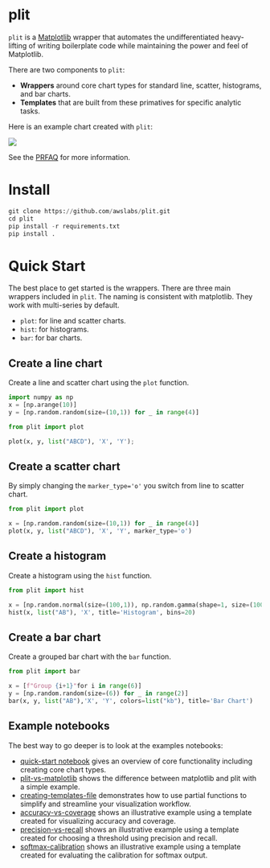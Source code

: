 # plit

`plit` is a [Matplotlib](https://matplotlib.org/) wrapper that automates the
undifferentiated heavy-lifting of writing boilerplate code while maintaining
the power and feel of Matplotlib. 

There are two components to `plit`:
* **Wrappers** around core chart types for standard line, scatter, histograms, and
  bar charts.
* **Templates** that are built from these primatives for specific analytic tasks.

Here is an example chart created with `plit`:

![](https://github.com/awslabs/plit/raw/main/figures/calibration.png)

See the [PRFAQ](PRFAQ.md) for more information.

# Install

```Python
git clone https://github.com/awslabs/plit.git
cd plit
pip install -r requirements.txt
pip install .
```

# Quick Start 

The best place to get started is the wrappers. There are three main wrappers
included in `plit`. The naming is consistent with matplotlib. They work with
multi-series by default.

* `plot`: for line and scatter charts.
* `hist`: for histograms.
* `bar`: for bar charts.

## Create a line chart 

Create a line and scatter chart using the `plot` function.

```Python
import numpy as np
x = [np.arange(10)]
y = [np.random.random(size=(10,1)) for _ in range(4)]

from plit import plot

plot(x, y, list("ABCD"), 'X', 'Y');
```

## Create a scatter chart

By simply changing the `marker_type='o'` you switch from line to scatter chart.

```Python
from plit import plot

x = [np.random.random(size=(10,1)) for _ in range(4)]
plot(x, y, list("ABCD"), 'X', 'Y', marker_type='o')
```

## Create a histogram

Create a histogram using the `hist` function.

```Python
from plit import hist

x = [np.random.normal(size=(100,1)), np.random.gamma(shape=1, size=(100,1)) - 2]
hist(x, list("AB"), 'X', title='Histogram', bins=20)
```

## Create a bar chart

Create a grouped bar chart with the `bar` function.

```Python
from plit import bar

x = [f"Group {i+1}"for i in range(6)]
y = [np.random.random(size=(6)) for _ in range(2)]
bar(x, y, list("AB"),'X', 'Y', colors=list("kb"), title='Bar Chart')
```

## Example notebooks 

The best way to go deeper is to look at the examples notebooks:

- [quick-start notebook](https://raw.githubusercontent.com/awslabs/plit/main/notebooks/quick-start.ipynb) gives an overview of core
  functionality including creating core chart types.
- [plit-vs-matplotlib](https://raw.githubusercontent.com/awslabs/plit/main/notebooks/plit-vs-matplotlib.ipynb) shows the difference
  between matplotlib and plit with a simple example.
- [creating-templates-file](https://raw.githubusercontent.com/awslabs/plit/main/notebooks/creating-templates.ipynb) demonstrates
  how to use partial functions to simplify and streamline your visualization
workflow.
- [accuracy-vs-coverage](https://raw.githubusercontent.com/awslabs/plit/main/notebooks/accuracy-vs-coverage.ipynb) shows an illustrative
  example using a template created for visualizing accuracy and coverage.
- [precision-vs-recall](https://raw.githubusercontent.com/awslabs/plit/main/notebooks/precision-recall-curve.ipynb) shows an illustrative
  example using a template created for choosing a threshold using precision and
recall. 
- [softmax-calibration](https://raw.githubusercontent.com/awslabs/plit/main/notebooks/softmax-calibration.ipynb) shows an illustrative
  example using a template created for evaluating the calibration for softmax
output. 
